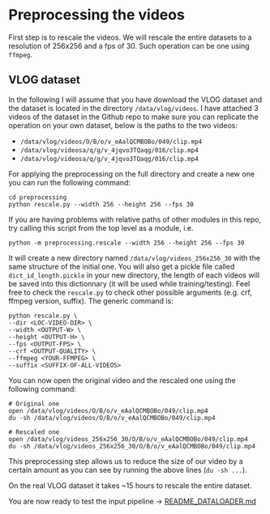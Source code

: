 # Preprocessing the videos

First step is to rescale the videos.
We will rescale the entire datasets to a resolution of 256x256 and a fps of 30.
Such operation can be one using `ffmpeg`.

## VLOG dataset
In the following I will assume that you have download the VLOG dataset and the dataset is located in the directory `/data/vlog/videos`.
I have attached 3 videos of the dataset in the Github repo to make sure you can replicate the operation on your own dataset, below is the paths to the two videos:
* `/data/vlog/videos/O/B/o/v_eAalQCMBOBo/049/clip.mp4`
* `/data/vlog/videosa/q/g/v_4jqvo3TQaqg/016/clip.mp4`
* `/data/vlog/videosa/q/g/v_4jqvo3TQaqg/016/clip.mp4`

For applying the preprocessing on the full directory and create a new one you can run the following command:
```
cd preprocessing
python rescale.py --width 256 --height 256 --fps 30
```

If you are having problems with relative paths of other modules in this repo, try calling this script from the top level as a module, i.e.
```
python -m preprocessing.rescale --width 256 --height 256 --fps 30
```

It will create a new directory named `/data/vlog/videos_256x256_30` with the same structure of the initial one.
You will also get a pickle file called `dict_id_length.pickle` in your new directory, the length of each videos will be saved into this dictionnary (it will be used while training/testing). 
Feel free to check the `rescale.py` to check other possible arguments (e.g. crf, ffmpeg version, suffix).
The generic command is:
```
python rescale.py \
--dir <LOC-VIDEO-DIR> \
--width <OUTPUT-W> \
--height <OUTPUT-H> \
--fps <OUTPUT-FPS> \
--crf <OUTPUT-QUALITY> \
--ffmpeg <YOUR-FFMPEG> \
--suffix <SUFFIX-OF-ALL-VIDEOS>
```

You can now open the original video and the rescaled one using the following command:
```
# Original one
open /data/vlog/videos/O/B/o/v_eAalQCMBOBo/049/clip.mp4
du -sh /data/vlog/videos/O/B/o/v_eAalQCMBOBo/049/clip.mp4

# Rescaled one
open /data/vlog/videos_256x256_30/O/B/o/v_eAalQCMBOBo/049/clip.mp4
du -sh /data/vlog/videos_256x256_30/O/B/o/v_eAalQCMBOBo/049/clip.mp4
```

This preprocessing step allows us to reduce the size of our video by a certain amount as you can see by running the above lines (`du -sh ...`).

On the real VLOG dataset it takes ~15 hours to rescale the entire dataset.

You are now ready to test the input pipeline -> [README_DATALOADER.md](../loader/README.md)